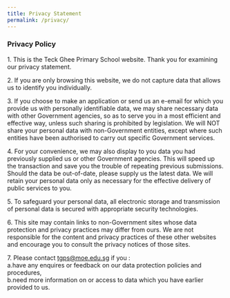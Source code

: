 ```yaml
---
title: Privacy Statement
permalink: /privacy/
---
```

### **Privacy Policy**

1\. This is the Teck Ghee Primary School website. Thank you for examining our privacy statement.  
  
  
2\. If you are only browsing this website, we do not capture data that allows us to identify you individually.  
  
  
3\. If you choose to make an application or send us an e-email for which you provide us with personally identifiable data, we may share necessary data with other Government agencies, so as to serve you in a most efficient and effective way, unless such sharing is prohibited by legislation. We will NOT share your personal data with non-Government entities, except where such entities have been authorised to carry out specific Government services.  
  
  
4\. For your convenience, we may also display to you data you had previously supplied us or other Government agencies. This will speed up the transaction and save you the trouble of repeating previous submissions. Should the data be out-of-date, please supply us the latest data. We will retain your personal data only as necessary for the effective delivery of public services to you.  
  
  
5\. To safeguard your personal data, all electronic storage and transmission of personal data is secured with appropriate security technologies.  
  
  
6\. This site may contain links to non-Government sites whose data protection and privacy practices may differ from ours. We are not responsible for the content and privacy practices of these other websites and encourage you to consult the privacy notices of those sites.  
  
  
7\. Please contact [tgps@moe.edu.sg](mailto:tgps@moe.edu.sg) if you :<br>
a.have any enquires or feedback on our data protection policies and procedures,<br>
b.need more information on or access to data which you have earlier provided to us.